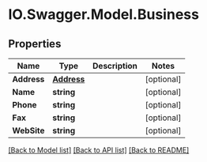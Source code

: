 # IO.Swagger.Model.Business
## Properties

Name | Type | Description | Notes
------------ | ------------- | ------------- | -------------
**Address** | [**Address**](Address.md) |  | [optional] 
**Name** | **string** |  | [optional] 
**Phone** | **string** |  | [optional] 
**Fax** | **string** |  | [optional] 
**WebSite** | **string** |  | [optional] 

[[Back to Model list]](../README.md#documentation-for-models) [[Back to API list]](../README.md#documentation-for-api-endpoints) [[Back to README]](../README.md)

